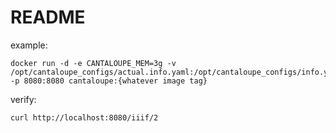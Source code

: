 # README

example:
```
docker run -d -e CANTALOUPE_MEM=3g -v /opt/cantaloupe_configs/actual.info.yaml:/opt/cantaloupe_configs/info.yaml -p 8080:8080 cantaloupe:{whatever image tag}
```

verify:
```
curl http://localhost:8080/iiif/2
```
